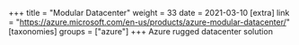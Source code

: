+++
title = "Modular Datacenter"
weight = 33
date = 2021-03-10
[extra]
link = "https://azure.microsoft.com/en-us/products/azure-modular-datacenter/"
[taxonomies]
groups = ["azure"]
+++
Azure rugged datacenter solution

